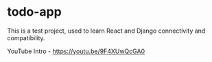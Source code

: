 # todo-app

This is a test project, used to learn React and Django connectivity and compatibility.


YouTube Intro - https://youtu.be/9F4XUwQcGA0